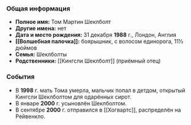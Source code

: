 ### Общая информация
- **Полное имя:** Том Мартин Шеклболт
- **Другие имена:** нет
- **Дата и место рождения:** 31 декабря **1988** г., Лондон, Англия
- **[[Волшебная палочка]]:** боярышник, с волосом единорога, 11½ дюймов
- **Семья:** Шеклболты
- **Родственники:** [[Кингсли Шеклболт]] (приёмный отец)

### События
- В **1998** г. мать Тома умерла, мальчик попал в детдом, открытый Кингсли Шеклболтом для одарённых сирот.
- В январе **2000** г. усыновлён Шеклболтом.
- В сентябре **2000** г. отправился в [[Хогвартс]], распределён на Рейвенкло.